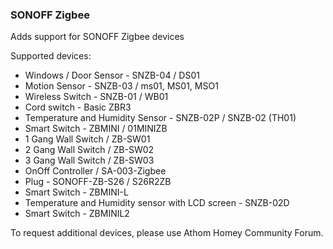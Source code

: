 ### SONOFF Zigbee
Adds support for SONOFF Zigbee devices

Supported devices:
- Windows / Door Sensor - SNZB-04 / DS01
- Motion Sensor - SNZB-03 / ms01, MS01, MSO1
- Wireless Switch - SNZB-01 / WB01
- Cord switch - Basic ZBR3
- Temperature and Humidity Sensor - SNZB-02P / SNZB-02 (TH01)
- Smart Switch - ZBMINI / 01MINIZB
- 1 Gang Wall Switch / ZB-SW01
- 2 Gang Wall Switch / ZB-SW02
- 3 Gang Wall Switch / ZB-SW03
- OnOff Controller / SA-003-Zigbee
- Plug - SONOFF-ZB-S26 / S26R2ZB
- Smart Switch - ZBMINI-L
- Temperature and Humidity sensor with LCD screen - SNZB-02D
- Smart Switch - ZBMINIL2

To request additional devices, please use Athom Homey Community Forum.